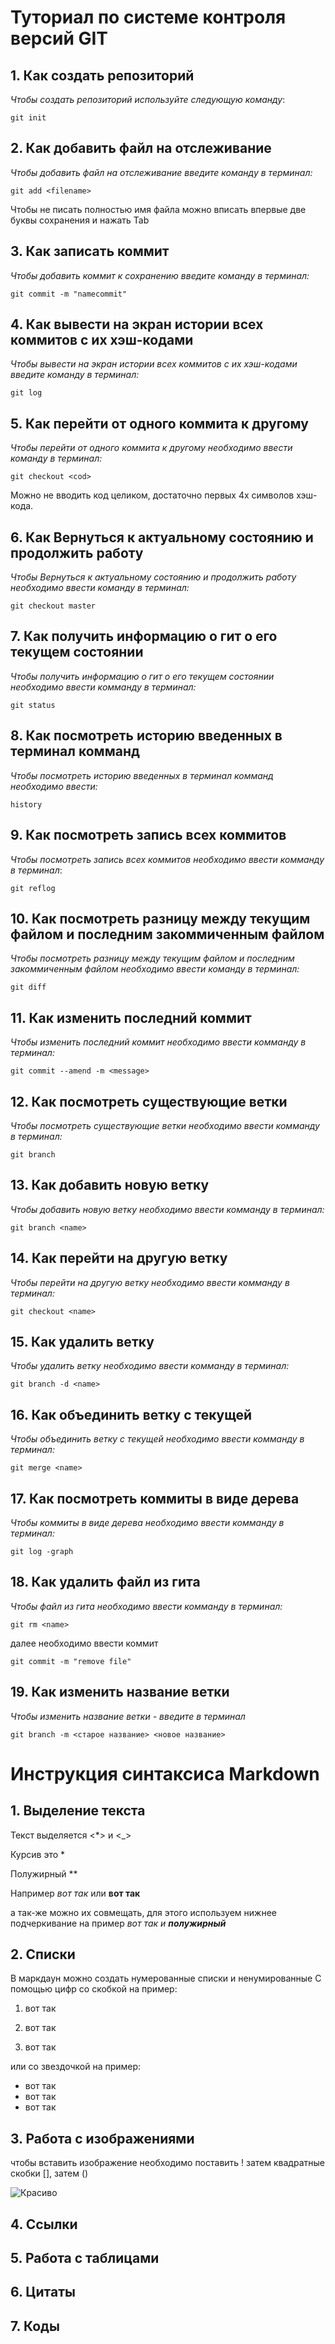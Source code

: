 # Туториал по системе контроля версий GIT 

## 1. Как создать репозиторий

*Чтобы создать репозиторий используйте следующую команду*:

```
git init
```

## 2. Как добавить файл на отслеживание

*Чтобы добавить файл на отслеживание введите команду в терминал:*

```
git add <filename> 
```
Чтобы не писать полностью имя файла можно вписать впервые две буквы сохранения и нажать Tab

## 3. Как записать коммит
*Чтобы добавить коммит к сохранению введите команду в терминал:*

```
git commit -m "namecommit" 
```

## 4. Как вывести на экран истории всех коммитов с их хэш-кодами

*Чтобы вывести на экран истории всех коммитов с их хэш-кодами введите команду в терминал:*
~~~
git log
~~~

## 5. Как перейти от одного коммита к другому
*Чтобы перейти от одного коммита к другому необходимо ввести команду в терминал:* 
~~~
git checkout <cod>
~~~
Можно не вводить код целиком, достаточно первых 4х символов хэш-кода.

## 6. Как Вернуться к актуальному состоянию и продолжить работу

*Чтобы Вернуться к актуальному состоянию и продолжить работу необходимо ввести команду в терминал:*
~~~
git checkout master
~~~

## 7. Как получить информацию о гит о его текущем состоянии
*Чтобы получить информацию о гит о его текущем состоянии необходимо ввести комманду в терминал:*
~~~ 
git status
~~~

## 8. Как посмотреть историю введенных в терминал комманд
*Чтобы посмотреть историю введенных в терминал комманд необходимо ввести:*
~~~
history
~~~

## 9. Как посмотреть запись всех коммитов
*Чтобы посмотреть запись всех коммитов необходимо ввести комманду в терминал*:
~~~
git reflog
~~~

## 10. Как посмотреть разницу между текущим файлом и последним закоммиченным файлом
*Чтобы посмотреть разницу между текущим файлом и последним закоммиченным файлом необходимо ввести команду в терминал:*
~~~
git diff
~~~

## 11. Как изменить последний коммит
*Чтобы изменить последний коммит необходимо ввести комманду в терминал:*
~~~
git commit --amend -m <message>
~~~

## 12. Как посмотреть существующие ветки

*Чтобы посмотреть существующие ветки необходимо ввести комманду в терминал:*

~~~
git branch
~~~

## 13. Как добавить новую ветку

*Чтобы добавить новую ветку необходимо ввести комманду в терминал:*

~~~
git branch <name>
~~~

## 14. Как перейти на другую ветку

*Чтобы перейти на другую ветку необходимо ввести комманду в терминал:*

~~~
git checkout <name>
~~~

## 15. Как удалить ветку

*Чтобы удалить ветку необходимо ввести комманду в терминал:*

~~~
git branch -d <name>
~~~

## 16. Как объединить ветку с текущей

*Чтобы объединить ветку с текущей необходимо ввести комманду в терминал:*

~~~
git merge <name>
~~~

## 17. Как посмотреть коммиты в виде дерева

*Чтобы коммиты в виде дерева необходимо ввести комманду в терминал:*

~~~
git log -graph
~~~

## 18. Как удалить файл из гита

*Чтобы файл из гита необходимо ввести комманду в терминал:*

~~~
git rm <name>
~~~
далее необходимо ввести коммит

~~~
git commit -m "remove file"
~~~

## 19. Как изменить название ветки

*Чтобы изменить название ветки - введите в терминал*

~~~
git branch -m <старое название> <новое название>
~~~

# Инструкция синтаксиса Markdown

## 1. Выделение текста

Текст выделяется <*> и <_>

Курсив это *

Полужирный **

Например *вот так* или **вот так**

а так-же можно  их совмещать, для этого используем нижнее подчеркивание на пример _вот так и **полужирный**_

## 2. Списки

В маркдаун можно создать нумерованные списки и ненумированные С помощью цифр со скобкой на пример:

1) вот так                  

2) вот так

3) вот так

или со звездочкой на пример:

* вот так
* вот так
* вот так

## 3. Работа с изображениями

чтобы вставить изображение необходимо поставить ! затем квадратные скобки [], затем ()

![Красиво](https://masyamba.ru/Город/83%20(Город,%20франция,%20париж,%20эйфелева%20башня,%20архитектура,%20under%20the%20eiffel).jpg)

## 4. Ссылки

## 5. Работа с таблицами

## 6. Цитаты

## 7. Коды